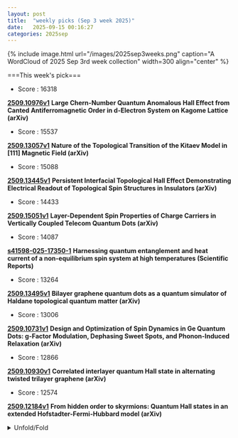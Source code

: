 ```yaml
---
layout: post
title:  "weekly picks (Sep 3 week 2025)"
date:   2025-09-15 00:16:27
categories: 2025sep
---
```


{% include image.html url="/images/2025sep3weeks.png" caption="A WordCloud of 2025 Sep 3rd week collection" width=300 align="center" %}




===This week's pick===


* Score : 16318


**[2509.10976v1](https://arxiv.org/abs/2509.10976)** **Large Chern-Number Quantum Anomalous Hall Effect from Canted Antiferromagnetic Order in d-Electron System on Kagome Lattice (arXiv)**


* Score : 15537

**[2509.13057v1](https://arxiv.org/abs/2509.13057)** **Nature of the Topological Transition of the Kitaev Model in [111] Magnetic Field (arXiv)**

* Score : 15088


**[2509.13445v1](https://arxiv.org/abs/2509.13445)** **Persistent Interfacial Topological Hall Effect Demonstrating Electrical Readout of Topological Spin Structures in Insulators (arXiv)**

* Score : 14433

**[2509.15051v1](https://arxiv.org/abs/2509.15051)** **Layer-Dependent Spin Properties of Charge Carriers in Vertically Coupled Telecom Quantum Dots (arXiv)**


* Score : 14087

**[s41598-025-17350-1](https://www.nature.com/articles/s41598-025-17350-1)** **Harnessing quantum entanglement and heat current of a non-equilibrium spin system at high temperatures (Scientific Reports)**

* Score : 13264

**[2509.13495v1](https://arxiv.org/abs/2509.13495)** **Bilayer graphene quantum dots as a quantum simulator of Haldane topological quantum matter (arXiv)**


* Score : 13006

**[2509.10731v1](https://arxiv.org/abs/2509.10731)** **Design and Optimization of Spin Dynamics in Ge Quantum Dots: g-Factor Modulation, Dephasing Sweet Spots, and Phonon-Induced Relaxation (arXiv)**


* Score : 12866

**[2509.10930v1](https://arxiv.org/abs/2509.10930)** **Correlated interlayer quantum Hall state in alternating twisted trilayer graphene (arXiv)**


* Score : 12574

**[2509.12184v1](https://arxiv.org/abs/2509.12184)** **From hidden order to skyrmions: Quantum Hall states in an extended Hofstadter-Fermi-Hubbard model (arXiv)**


<details id="myDetails">
  <summary> Unfold/Fold </summary>
  {% capture markdowncontent %}




---
09/20

1. **[s41467-025-64119-1](https://www.nature.com/articles/s41467-025-64119-1)** Author Correction: Chirality encoding in resonant metasurfaces governed by lattice symmetries (Nature Communications)


1. **[d41586-025-03002-x](https://www.nature.com/articles/d41586-025-03002-x)** Atomic ‘conveyor belt’ boosts power of quantum computer (Nature)


1. **[42rz-xhxz](http://link.aps.org/doi/10.1103/42rz-xhxz)** Genuine Quantum Effects in Dicke-Type Models at Large Atom Numbers (PRL)

1. **[d13p-mtbz](http://link.aps.org/doi/10.1103/d13p-mtbz)** Evidence for Multiband Gapless Superconductivity in the Topological Superconductor Candidate 4Hb−TaS2 (PRL)

1. **[4ww5-4yww](http://link.aps.org/doi/10.1103/4ww5-4yww)** Complexity of Gottesman-Kitaev-Preskill States (PRX)

1. **[98c3-d9j2](http://link.aps.org/doi/10.1103/98c3-d9j2)** From the grain to galactic scale; Milky Way neutral hydrogen and terrestrial zircon oxygen support coupling of astrophysical and geological processes over deep-time (PRR)

1. **[3y65-f5w6](http://link.aps.org/doi/10.1103/3y65-f5w6)** Lie-algebraic classical simulations for quantum computing (PRR)



1. **[2509.12802](https://arxiv.org/abs/2509.12802)** Quintuplet condensation in the skyrmionic insulator Cu2OSeO3 at ultrahigh magnetic fields (arXiv)



---
09/19


1. **[s41567-025-03024-2](https://www.nature.com/articles/s41567-025-03024-2)** Topological superconductivity finds its missing piece (Nature Physics)

1. **[s41567-025-03000-w](https://www.nature.com/articles/s41567-025-03000-w)** Odd-parity quasiparticle interference in the superconductive surface state of UTe<sub>2</sub> (Nature Physics)

1. **[s41567-025-03027-z](https://www.nature.com/articles/s41567-025-03027-z)** Acoustic phonon phase gates with number-resolving phonon detection (Nature Physics)





1. **[mwvt-wlkj](http://link.aps.org/doi/10.1103/mwvt-wlkj)** Quantum Theory of the Josephson Junction between Finite Islands (PRL)

1. **[gvm2-b46t](http://link.aps.org/doi/10.1103/gvm2-b46t)** Structural Dynamics and Strong Correlations in Dynamical Quantum Optical Lattices (PRL)

1. **[nh49-52y2](http://link.aps.org/doi/10.1103/nh49-52y2)** Thresholds for Postselected Quantum Error Correction from Statistical Mechanics (PRL)

1. **[cvl9-97qg](http://link.aps.org/doi/10.1103/cvl9-97qg)** Designing a Nearly Optimal Quantum Algorithm for Linear Differential Equations via Lindbladians (PRL)

1. **[4hhn-c6mp](http://link.aps.org/doi/10.1103/4hhn-c6mp)** Modular-Invariant Random Matrix Theory and AdS3 Wormholes (PRL)

1. **[tck2-78dx](http://link.aps.org/doi/10.1103/tck2-78dx)** Negative and Positive Anisotropic Thermal Expansion in 2D Fullerene Networks (PRL)

1. **[kcls-cn82](http://link.aps.org/doi/10.1103/kcls-cn82)** Emerging (2+1)D Electrodynamics and Topological Instanton in Pseudo-Hermitian Two-Level Systems (PRL)

1. **[vxgf-59xt](http://link.aps.org/doi/10.1103/vxgf-59xt)** Hopf Bifurcation of Nonlinear Non-Hermitian Skin Effect (PRL)

1. **[yzrk-h3rz](http://link.aps.org/doi/10.1103/yzrk-h3rz)** Nonvolatile Electric Control of Antiferromagnetic States on Nanosecond Timescales (PRL)

1. **[qxfc-khzf](http://link.aps.org/doi/10.1103/qxfc-khzf)** Direct Evidence of Interfacial Coherent Electron-Phonon Coupling in Single-Unit-Cell FeSe Film on Nb-Doped SrTiO3 (PRL)

1. **[q2dk-wf7t](http://link.aps.org/doi/10.1103/q2dk-wf7t)** Topological Rigidity in Twisted, Elastic Ribbons (PRL)

1. **[5pgp-1wj6](http://link.aps.org/doi/10.1103/5pgp-1wj6)** Strings, Branes and Twistons: Topological Analysis of Phase Defects in Excitable Media Such as the Heart (PRL)

1. **[4kxb-h6p4](http://link.aps.org/doi/10.1103/4kxb-h6p4)** Three-Dimensional Chiral Active Ornstein-Uhlenbeck Model for Helical Motion of Microorganisms (PRL)

1. **[ympr-9m73](http://link.aps.org/doi/10.1103/ympr-9m73)** Nonperturbative feats in the physics of correlated antiferromagnets (PRR)

1. **[8pnf-fmqt](http://link.aps.org/doi/10.1103/8pnf-fmqt)** Chiral electron momentum distribution upon strong-field ionization of atoms (PRRL)





1. **[2509.14248v1](https://arxiv.org/abs/2509.14248)** Mixed Quantum-Classical Approaches to Spin Current and Polarization Dynamics in Chiral Molecular Junctions (arXiv)

1. **[2509.14315v1](https://arxiv.org/abs/2509.14315)** Theory of Sondheimer magneto-oscillations beyond semiclassical limit (arXiv)

1. **[2509.14459v1](https://arxiv.org/abs/2509.14459)** Density Dependence of the Phases of the nu = 1 Integer Quantum Hall Plateau in Low Disorder Electron Gases (arXiv)

1. **[2509.14512v1](https://arxiv.org/abs/2509.14512)** Laughlin charge pumping from interplay of chiral Dirac and chiral Majorana modes (arXiv)

1. **[2509.14590v1](https://arxiv.org/abs/2509.14590)** Violation of Spin Paramagnetic limit in Bi/Ni Bilayer (arXiv)

1. **[2509.14605v1](https://arxiv.org/abs/2509.14605)** Emergent momentum-space topological pseudospin defects in non-Hermitian systems (arXiv)

1. **[2509.14679v1](https://arxiv.org/abs/2509.14679)** Three-Dimensional Domain-Wall Membranes (arXiv)

1. **[2509.14716v1](https://arxiv.org/abs/2509.14716)** Detection of ferroic octupole ordering in d-wave altermagnetic rutile-type compounds (arXiv)

1. **[2509.14813v1](https://arxiv.org/abs/2509.14813)** Spin-photon coupling using circular double quantum dots (arXiv)



1. **[2509.15067v1](https://arxiv.org/abs/2509.15067)** Accurate measurement of energy relaxation via flux-flow instability (arXiv)

1. **[2509.15078v1](https://arxiv.org/abs/2509.15078)** Superconductivity in W3Re2C with chiral structure (arXiv)

1. **[2509.15092v1](https://arxiv.org/abs/2509.15092)** Sub-tesla on-chip nanomagnetic metamaterial platform for angle-resolved photoemission spectroscopy (arXiv)

1. **[2509.15102v1](https://arxiv.org/abs/2509.15102)** Zero Indirect Band Gap in Non-Hermitian Systems (arXiv)

1. **[2509.15118v1](https://arxiv.org/abs/2509.15118)** Bichromatic Moire Superlattices for Tunable Quadrupolar Trions and Correlated States (arXiv)

1. **[2509.15135v1](https://arxiv.org/abs/2509.15135)** Accelerated Discovery of Topological Conductors for Nanoscale Interconnects (arXiv)

1. **[2509.15215v1](https://arxiv.org/abs/2509.15215)** Competing and Intertwined Orders in Boson-Doped Mott Antiferromagnets (arXiv)

1. **[2509.14320v1](https://arxiv.org/abs/2509.14320)** Probing the meV QCD Axion with the SQWARE Quantum Semiconductor Haloscope (arXiv)

1. **[2509.14445v1](https://arxiv.org/abs/2509.14445)** Coherent Control of Quantum-Dot Spins with Cyclic Optical Transitions (arXiv)

1. **[2509.14506v1](https://arxiv.org/abs/2509.14506)** Strong coupling of a microwave photon to an electron on helium (arXiv)

1. **[2509.14656v1](https://arxiv.org/abs/2509.14656)** The superconducting grid-states qubit (arXiv)

1. **[2509.14683v1](https://arxiv.org/abs/2509.14683)** Intrinsic characteristic radius drives phonon anomalies in Janus transition metal dichalcogenide nanotubes (arXiv)

1. **[2509.14696v1](https://arxiv.org/abs/2509.14696)** Multiple many-body localization transitions in a driven non-Hermitian quasiperiodic chain (arXiv)

1. **[2509.14702v1](https://arxiv.org/abs/2509.14702)** Computational uncertainties in lattice thermal conductivity prediction of crystalline solids (arXiv)

1. **[2509.14929v1](https://arxiv.org/abs/2509.14929)** Investigating the Ferroelectric Potential Landscape of 3R-MoS_2 through Optical Measurements (arXiv)

1. **[2509.15043v1](https://arxiv.org/abs/2509.15043)** Magnetic-Field and Temperature Limits of a Kinetic-Inductance Traveling-Wave Parametric Amplifier (arXiv)






---
09/18


1. **[rs-6916414](https://www.researchsquare.com/article/rs-6916414/v1)** Footprint of time-reversal symmetry breaking in CsV3Sb5 marked in photoemission intensity (researchsquare)

1. **[8l9k-12k2](http://link.aps.org/doi/10.1103/8l9k-12k2)** Cavity-Enhanced Spin-Wave Solid-State Quantum Memory (PRL)

1. **[rq78-1qbh](http://link.aps.org/doi/10.1103/rq78-1qbh)** Quantum Stochastic Communication via High-Dimensional Entanglement (PRL)

1. **[dqyf-kl8x](http://link.aps.org/doi/10.1103/dqyf-kl8x)** Efficiently Measuring d-Wave Pairing and Beyond in Quantum Gas Microscopes (PRL)

1. **[p95w-9wjc](http://link.aps.org/doi/10.1103/p95w-9wjc)** Internal Stresses as Origin of the Anomalous Low-Temperature Specific Heat in Glasses (PRL)

1. **[tp8x-dscx](http://link.aps.org/doi/10.1103/tp8x-dscx)** Phase Transitions and Remnants of Fractionalization at Finite Temperature in the Triangular Lattice Quantum Loop Model (PRL)

1. **[vpl7-n6bp](http://link.aps.org/doi/10.1103/vpl7-n6bp)** Coexistence of Topological Surface States and Superconductivity in Dirac Semimetal NiTe2 (PRL)

1. **[bfll-sdrb](http://link.aps.org/doi/10.1103/bfll-sdrb)** Emergence of Chiral Phonons in Two-Dimensional Kagome Lattices Harboring Electronic Chirality (PRL)

1. **[lq1y-q74h](http://link.aps.org/doi/10.1103/lq1y-q74h)** Light-Matter Correlation Energy Functional of the Cavity-Coupled Two-Dimensional Electron Gas via Quantum Monte Carlo Simulations (PRL)

1. **[m4rr-td7r](http://link.aps.org/doi/10.1103/m4rr-td7r)** Generalized synchronization in strong-mismatched, bidirectional-coupled systems: Empirical detection and experimental analysis (PRR)

1. **[4xmq-pfyv](http://link.aps.org/doi/10.1103/4xmq-pfyv)** International System of Units-traceable temperature calibration based on optical lattice clocks (PRR)

1. **[ww7d-qsg9](http://link.aps.org/doi/10.1103/ww7d-qsg9)** Doping topological Dirac semimetal with magnetic impurities: Electronic structure of Mn-doped Cd3As2 (PRR)

1. **[16gx-m7kg](http://link.aps.org/doi/10.1103/16gx-m7kg)** Reshaping quantum device noise via repetition code circuits (PRR)

1. **[6p8x-snzm](http://link.aps.org/doi/10.1103/6p8x-snzm)** Detector of microwave photon pairs based on a Josephson photomultiplier (PRR)

1. **[8drx-qktw](http://link.aps.org/doi/10.1103/8drx-qktw)** Laughlin charge pumping from interplay of chiral Dirac and chiral Majorana modes (PRRL)



1. **[2509.13362v1](https://arxiv.org/abs/2509.13362)** From Quantum Tsallis Entropy to Strange Metals (arXiv)

1. **[2509.13407v1](https://arxiv.org/abs/2509.13407)** Nematic Enhancement of Superconductivity in Multilayer Graphene via Quantum Geometry (arXiv)

1. **[2509.13420v1](https://arxiv.org/abs/2509.13420)** Thermal states emerging from low-entanglement background in disordered spin models (arXiv)

1. **[2509.13458v1](https://arxiv.org/abs/2509.13458)** Tunable Random Telegraph Noise in Stable Perpendicular Magnetic Tunnel Junctions for Unconventional Computing (arXiv)

1. **[2509.13469v1](https://arxiv.org/abs/2509.13469)** Superparamagnetic and Stochastic-Write Magnetic Tunnel Junctions for High-Speed True Random Number Generation in Advanced Computing (arXiv)



1. **[2509.13543v1](https://arxiv.org/abs/2509.13543)** A model for intertwined orders in cuprates (arXiv)

1. **[2509.13554v1](https://arxiv.org/abs/2509.13554)** Axial Hall Effect in Altermagnetic Lieb Lattices (arXiv)

1. **[2509.13618v1](https://arxiv.org/abs/2509.13618)** Magnetic phase transitions driven by quantum geometry (arXiv)

1. **[2509.13746v1](https://arxiv.org/abs/2509.13746)** Hierarchical structures in the ground state of the spin-1/2 antiferromagnetic Heisenberg model on the pyrochlore lattice: a large scale unrestricted variational study (arXiv)

1. **[2509.13820v1](https://arxiv.org/abs/2509.13820)** Optimally Tensile Strained La3Ni2O7 Films as Candidate High-Temperature Superconductors on Designer Ba1-xSrxO (001) and SrO-SrTiO3 Substrates (arXiv)

1. **[2509.13837v1](https://arxiv.org/abs/2509.13837)** Crystal Orientation Dependence of Extreme Near-Field Heat Transfer between Polar Materials Governed by Surface Phonon Modes (arXiv)

1. **[2509.13838v1](https://arxiv.org/abs/2509.13838)** Spin-Polarized Josephson Supercurrent in Nodeless Altermagnets (arXiv)

1. **[2509.13900v1](https://arxiv.org/abs/2509.13900)** Fate of Topological Dirac Magnons in van der Waals Ferromagnets at Finite Temperature (arXiv)

1. **[2509.13902v1](https://arxiv.org/abs/2509.13902)** Three-dimensional magnetization textures as quaternionic functions (arXiv)

1. **[2509.13953v1](https://arxiv.org/abs/2509.13953)** Antiferromagnetic resonance and two-magnon absorption in an XXZ-chain antiferromagnet Cs2CoCl4 (arXiv)

1. **[2509.13969v1](https://arxiv.org/abs/2509.13969)** Persistent Fluctuating Superconductivity and Planckian Dissipation in Fe(Te,Se) (arXiv)

1. **[2509.13977v1](https://arxiv.org/abs/2509.13977)** Low-dimensional Heisenberg magnets: Riemann zeta function regularization (arXiv)

1. **[2509.14058v1](https://arxiv.org/abs/2509.14058)** Non-universal Thermal Hall Responses in Fractional Quantum Hall Droplets (arXiv)

1. **[2509.14108v1](https://arxiv.org/abs/2509.14108)** Spin-dependent signatures of Majorana modes in thermoelectric transport through double quantum dots (arXiv)

1. **[2509.14109v1](https://arxiv.org/abs/2509.14109)** Field-free transverse Josephson diode effect in altermagnets (arXiv)

1. **[2509.14122v1](https://arxiv.org/abs/2509.14122)** Twist-modulated magnetic interactions in bilayer van der Waals materials (arXiv)

1. **[2509.14133v1](https://arxiv.org/abs/2509.14133)** Room temperature reactive sputtering deposition of titanium nitride with high sheet kinetic inductance (arXiv)

1. **[2509.14173v1](https://arxiv.org/abs/2509.14173)** Characterization of superconducting germanide and germanosilicide films of Pd, Pt, Rh and Ir formed by solid-phase epitaxy (arXiv)

1. **[2509.13404v1](https://arxiv.org/abs/2509.13404)** Decoding the string in terms of holographic quantum maps (arXiv)

1. **[2509.13410v1](https://arxiv.org/abs/2509.13410)** Symmetry Resolved Multipartite Entanglement Entropy (arXiv)

1. **[2509.13423v1](https://arxiv.org/abs/2509.13423)** Computational complexity of Berry phase estimation in topological phases of matter (arXiv)

1. **[2509.13440v1](https://arxiv.org/abs/2509.13440)** Simulation of bilayer Hamiltonians based on monitored quantum trajectories (arXiv)


1. **[2509.13456v1](https://arxiv.org/abs/2509.13456)** Field-Angle Dependence of Phonon Thermal Hall Effect in Na2X2TeO6 (X = Co, Zn) (arXiv)

1. **[2509.13551v1](https://arxiv.org/abs/2509.13551)** Valley-Selective Linear Dichroism and Excitonic Effects in Lieb-Lattice Altermagnets (arXiv)

1. **[2509.13553v1](https://arxiv.org/abs/2509.13553)** Quantized topological transport mediated by the long-range couplings (arXiv)

1. **[2509.13668v1](https://arxiv.org/abs/2509.13668)** Phase Transition Dynamics Induced by Strong Radio-Frequency Fields in ReBCO High Temperature Superconductors (arXiv)

1. **[2509.13798v1](https://arxiv.org/abs/2509.13798)** Thermal Conductivity Limits of MoS2 and MoSe2: Revisiting High-Order Anharmonic Lattice Dynamics with Machine Learning Potentials (arXiv)

1. **[2509.13946v1](https://arxiv.org/abs/2509.13946)** Design and Dynamics of High-Fidelity Two-Qubit Gates with Electrons on Helium (arXiv)

1. **[2509.14105v1](https://arxiv.org/abs/2509.14105)** Comment on `High-resolution Measurements of Thermal Conductivity Matrix and Search for Thermal Hall Effect in La2CuO4' (arXiv)

1. **[2509.14196v1](https://arxiv.org/abs/2509.14196)** Quantum Utility in Simulating the Real-time Dynamics of the Fermi-Hubbard Model using Superconducting Quantum Computers (arXiv)





---
09/17

1. **[s41567-025-03032-2](https://www.nature.com/articles/s41567-025-03032-2)** Observation of the Yamaji effect in a cuprate superconductor (Nature Physics)

1. **[s41598-025-18632-4](https://www.nature.com/articles/s41598-025-18632-4)** Organic photovoltaic prediction model based on Bayesian optimization and explainable AI (Scientific Reports)


1. **[lxkx-ypbg](https://journals.aps.org/prl/abstract/10.1103/lxkx-ypbg)** Harnessing Magnetic Octupole Hall Effect to Induce Torque in Altermagnets (PRL)

1. **[JPSJ.94.092001](https://journals.jps.jp/doi/pdf/10.7566/JPSJ.94.092001)** Orbitronics: Harnessing Orbital Currents in Solid-State Devices (JPSJ)


1. **[1fzm-pb1d](http://link.aps.org/doi/10.1103/1fzm-pb1d)** Probing Vortex Dynamics in 2D Superconductors with Scanning Quantum Microscope (PRL)

1. **[nmgj-yq1g](http://link.aps.org/doi/10.1103/nmgj-yq1g)** Tensor Learning and Compression of N-Phonon Interactions (PRL)

1. **[9xqw-57cp](http://link.aps.org/doi/10.1103/9xqw-57cp)** Quantum Monte Carlo Pair Orbital Wave Functions for Periodic Systems (PRL)

1. **[g4sp-t82d](http://link.aps.org/doi/10.1103/g4sp-t82d)** Spectral Properties of Fractionalized Shiba States (PRL)

1. **[26q7-dsm1](http://link.aps.org/doi/10.1103/26q7-dsm1)** Topological Valley Transport in Bilayer Graphene Induced by Interlayer Sliding (PRL)

1. **[7p8y-2mp6](http://link.aps.org/doi/10.1103/7p8y-2mp6)** Genuine Topological Anderson Insulator from Impurity Induced Chirality Reversal (PRL)

1. **[z7lp-pqp6](http://link.aps.org/doi/10.1103/z7lp-pqp6)** Enhancing the Hyperpolarizability of Crystals with Quantum Geometry (PRL)

1. **[np7q-hxld](http://link.aps.org/doi/10.1103/np7q-hxld)** Manipulating Phases in Many-Body Interacting Systems with Subsystem Resetting (PRL)

1. **[6gm5-cnv1](http://link.aps.org/doi/10.1103/6gm5-cnv1)** Motility Modulates the Partitioning of Bacteria in Aqueous Two-Phase Systems (PRL)

1. **[Physics.18.s116](http://link.aps.org/doi/10.1103/Physics.18.s116)** Bilayer Graphene Slides into Action (Physics)

1. **[bzfp-wxbt](http://link.aps.org/doi/10.1103/bzfp-wxbt)** Decidabilities of local unitary equivalence for entanglement witnesses and states (PRR)


1. **[2509.12215v1](https://arxiv.org/abs/2509.12215)** Quantum Mechanics of an Abrikosov Vortex in Nanofabricated Pinning Potential (arXiv)

1. **[2509.12311v1](https://arxiv.org/abs/2509.12311)** Antiferromagnetism and Stripe Channel Order in the SU(N)-Symmetric Two-Channel Kondo Lattice Model (arXiv)

1. **[2509.12320v1](https://arxiv.org/abs/2509.12320)** Putting a new spin on the incommensurate Kekule spiral: from spin-valley locking and collective modes to fermiology and implications for superconductivity (arXiv)

1. **[2509.12321v1](https://arxiv.org/abs/2509.12321)** Driven-Dissipative Landau Polaritons: Two Highly Nonlinearly-Coupled Quantum Harmonic Oscillators (arXiv)

1. **[2509.12355v1](https://arxiv.org/abs/2509.12355)** A graphical diagnostic of topological order using ZX calculus (arXiv)

1. **[2509.12373v1](https://arxiv.org/abs/2509.12373)** Topological Phase Diagram of Generalized SSH Models with Interactions (arXiv)

1. **[2509.12431v1](https://arxiv.org/abs/2509.12431)** Neural-Quantum-States Impurity Solver for Quantum Embedding Problems (arXiv)

1. **[2509.12433v1](https://arxiv.org/abs/2509.12433)** Skeletal editing by tip-induced chemistry (arXiv)

1. **[2509.12528v1](https://arxiv.org/abs/2509.12528)** Topological Phononic Crystal on the Scale of Quasi-Ballistic Phonon Transport (arXiv)

1. **[2509.12532v1](https://arxiv.org/abs/2509.12532)** Reentrant localization in fractionally charged electron wave packets (arXiv)

1. **[2509.12568v1](https://arxiv.org/abs/2509.12568)** Particle-hole symmetry in the pseudogap phase of moderately underdoped cuprate high temperature superconductors evidenced from joint density of states analysis (arXiv)

1. **[2509.12601v1](https://arxiv.org/abs/2509.12601)** Revealing superconducting gap in La3Ni2O7-delta by Andreev reflection spectroscopy under high pressure (arXiv)

1. **[2509.12606v1](https://arxiv.org/abs/2509.12606)** Direct Observation of d-Wave Superconducting Gap Symmetry in Pressurized La3Ni2O7-delta Single Crystals (arXiv)

1. **[2509.12637v1](https://arxiv.org/abs/2509.12637)** Symmetry and Topology of Successive Quantum Feedback Control (arXiv)

1. **[2509.12654v1](https://arxiv.org/abs/2509.12654)** Anomalous inverse Faraday effect for graphene quantum dots in optical vortices (arXiv)

1. **[2509.12706v1](https://arxiv.org/abs/2509.12706)** Systematic Schrieffer-Wolff-transformation approach to Josephson junctions: quasiparticle effects and Josephson harmonics (arXiv)

1. **[2509.12793v1](https://arxiv.org/abs/2509.12793)** Algebraic solution and thermodynamic properties of graphene in the presence of minimal length (arXiv)

1. **[2509.12802v1](https://arxiv.org/abs/2509.12802)** Quintuplet condensation in the skyrmionic insulator Cu2OSeO3 at ultrahigh magnetic fields (arXiv)

1. **[2509.12830v1](https://arxiv.org/abs/2509.12830)** Sources of nonlinearity in the response of a driven nano-electromechanical resonator (arXiv)

1. **[2509.12988v1](https://arxiv.org/abs/2509.12988)** Non-Abelian Gauge Theory of Spin Triplet Superconductivity and Spin Triplet Magnon Spintronics (arXiv)



1. **[2509.13100v1](https://arxiv.org/abs/2509.13100)** Dispersion of collective modes in spinful fractional quantum Hall states on the sphere (arXiv)

1. **[2509.13159v1](https://arxiv.org/abs/2509.13159)** Engineering strong correlations in a perfectly aligned dual moire system (arXiv)

1. **[2509.13180v1](https://arxiv.org/abs/2509.13180)** Low-energy spin waves as potential driving force for superconductivity in electron-doped cuprates (arXiv)

1. **[2509.13194v1](https://arxiv.org/abs/2509.13194)** Distinguishing Majorana bound states from accidental zero-energy modes with a microwave cavity (arXiv)

1. **[2509.13242v1](https://arxiv.org/abs/2509.13242)** Band geometric transverse current driven by inhomogeneous AC electric field (arXiv)

1. **[2509.13277v1](https://arxiv.org/abs/2509.13277)** Odd-parity longitudinal magnetoconductivity in time-reversal symmetry broken materials (arXiv)

1. **[2509.13298v1](https://arxiv.org/abs/2509.13298)** QDFlow: A Python package for physics simulations of quantum dot devices (arXiv)

1. **[2509.13303v1](https://arxiv.org/abs/2509.13303)** Mixed Triplet-Singlet Order Parameter in Decoupled Superconducting 1H Monolayers of Transition-Metal Dichalcogenides (arXiv)

1. **[2509.12305v1](https://arxiv.org/abs/2509.12305)** Phases of 2d Gauge Theories and Symmetric Mass Generation (arXiv)

1. **[2509.12509v1](https://arxiv.org/abs/2509.12509)** Leveraging Machine Learning Force Fields (MLFFs) to Simulate Large Atomistic Systems for Fidelity Improvement of Superconducting Qubits and Sensors (arXiv)

1. **[2509.12529v1](https://arxiv.org/abs/2509.12529)** Pulsed Generation of Continuous-Variable Cluster States in a Phononic Quantum Network (arXiv)

1. **[2509.12651v1](https://arxiv.org/abs/2509.12651)** Dynamically reconfigurable topological routing in nonlinear photonic systems (arXiv)

1. **[2509.12670v1](https://arxiv.org/abs/2509.12670)** Non-Markovian amplitude damping in a central spin model with random couplings (arXiv)

1. **[2509.13096v1](https://arxiv.org/abs/2509.13096)** Cyclic Variational Quantum Eigensolver: Escaping Barren Plateaus through Staircase Descent (arXiv)

1. **[2509.13140v1](https://arxiv.org/abs/2509.13140)** From higher-order moments to time correlation functions in strongly correlated systems: A DMRG-based memory kernel coupling theory (arXiv)

1. **[2509.13182v1](https://arxiv.org/abs/2509.13182)** Strain-tuned magnetoelectric properties of monolayer NiX2 (X = I, Br): a first-principles analysis (arXiv)

1. **[2509.13221v1](https://arxiv.org/abs/2509.13221)** The Key Physics of Ice Premelting (arXiv)

1. **[2509.13246v1](https://arxiv.org/abs/2509.13246)** Effective conduction-band model for zincblende III-V semiconductors in the presence of strain: tuning the properties of bulk crystals and nanostructures (arXiv)





---
09/16

1. **[s41563-025-02351-2](https://www.nature.com/articles/s41563-025-02351-2)** Interstitial oxygen order and its competition with superconductivity in La<sub>2</sub>PrNi<sub>2</sub>O<sub>7+<i>δ</i></sub> (Nature Materials)



1. **[hnhp-jhr2](http://link.aps.org/doi/10.1103/hnhp-jhr2)** Limitations of Gaussian Measurements in Quantum Imaging (PRL)

1. **[33q3-g68k](http://link.aps.org/doi/10.1103/33q3-g68k)** Geometric Phase Transition of the Three-Dimensional Z2 Lattice Gauge Model (PRL)

1. **[5tn7-knd7](http://link.aps.org/doi/10.1103/5tn7-knd7)** Universality Class of the First Levels in Low-Dimensional Gravity (PRL)



1. **[gphr-d1bc](http://link.aps.org/doi/10.1103/gphr-d1bc)** Phase Transitions in Nonreciprocal Driven-Dissipative Condensates (PRL)

1. **[h65v-ttbw](http://link.aps.org/doi/10.1103/h65v-ttbw)** Correlated Quasiparticle Poisoning from Phonon-Only Events in Superconducting Qubits (PRL)

1. **[yycm-f8l7](http://link.aps.org/doi/10.1103/yycm-f8l7)** Influence of Collisional Effects on Ion-Acoustic Wave Properties in Non-Maxwellian Laser-Driven Plasmas (PRL)

1. **[lswx-rxss](http://link.aps.org/doi/10.1103/lswx-rxss)** Eliminating Defect States in Monolayer Tungsten Diselenide by Coupling with a c-Plane Sapphire Surface (PRL)

1. **[vbbj-138r](http://link.aps.org/doi/10.1103/vbbj-138r)** Entropy Spectroscopy of a Bilayer Graphene Quantum Dot (PRL)

1. **[7lqb-pjkm](http://link.aps.org/doi/10.1103/7lqb-pjkm)** Disorder-Induced Suppression of Superconductivity in Infinite-Layer Nickelates (PRL)

1. **[kmsq-llfk](http://link.aps.org/doi/10.1103/kmsq-llfk)** Three-Dimensional Topological Valley Photonics (PRL)

1. **[lq9m-nngh](http://link.aps.org/doi/10.1103/lq9m-nngh)** Dimensional Hierarchy of Topological Bound States in the Continuum (PRL)

1. **[99zp-s88m](http://link.aps.org/doi/10.1103/99zp-s88m)** Spin Demons in d-Wave Altermagnets (PRL)

1. **[gn6c-1q19](http://link.aps.org/doi/10.1103/gn6c-1q19)** Strong Coupling of Chiral Magnons in Altermagnets (PRL)

1. **[55qy-sflc](http://link.aps.org/doi/10.1103/55qy-sflc)** Universal Scale-Free Decay of Tracer-Bath Correlations in d-Dimensional Interacting Particle Systems (PRL)

1. **[8vpj-bj7d](http://link.aps.org/doi/10.1103/8vpj-bj7d)** Learning Geometric Models for Developmental Dynamics (PRX)

1. **[p8dn-glcw](http://link.aps.org/doi/10.1103/p8dn-glcw)** Anticoncentration in Clifford Circuits and Beyond: From Random Tensor Networks to Pseudomagic States (PRX)

1. **[gtf6-zb57](http://link.aps.org/doi/10.1103/gtf6-zb57)** Non-Markovian dynamics of generation of bound states in the continuum via single-photon scattering (PRR)

1. **[1zq8-pqh8](http://link.aps.org/doi/10.1103/1zq8-pqh8)** Predominant electronic order parameter for structural chirality: Role of spinless electronic toroidal multipoles in Te and Se (PRR)

1. **[81tx-2mc6](http://link.aps.org/doi/10.1103/81tx-2mc6)** Role of atomic site for the phase transition in kagome lattice compounds: A case study of ScV6Sn6 by NMR hyperfine interactions (PRR)

1. **[rzgm-cywf](http://link.aps.org/doi/10.1103/rzgm-cywf)** Scalable projected entangled-pair state representation of random quantum circuit states (PRR)

1. **[bvhd-zj7j](http://link.aps.org/doi/10.1103/bvhd-zj7j)** Chiral domain and macroscopic orbital supercurrent along chiral domain wall in chiral superfluid ^3He (PRR)

1. **[6tny-vt8q](http://link.aps.org/doi/10.1103/6tny-vt8q)** Tuning magnetism in graphene nanoribbons via strain and adatoms (PRR)

1. **[618n-fp8w](http://link.aps.org/doi/10.1103/618n-fp8w)** Entropic witness for quantum memory in open system dynamics (PRR)

1. **[d9wj-v62g](http://link.aps.org/doi/10.1103/d9wj-v62g)** Characteristic determinant approach to the spectrum of one-dimensional PT-symmetric systems (PRR)


1. **[2509.10606v1](https://arxiv.org/abs/2509.10606)** Nanosculpting lateral weak link junctions in superconducting Fe(Te,Se)/Bi2Te3 with focused Si++ ions and implications on vortex pinning (arXiv)

1. **[2509.10610v1](https://arxiv.org/abs/2509.10610)** Finite-Size Spectral Signatures of Order by Quantum Disorder: A Perspective from Anderson's Tower of States (arXiv)

1. **[2509.10624v1](https://arxiv.org/abs/2509.10624)** Terahertz electrodynamics in a zero-field Wigner crystal (arXiv)

1. **[2509.10630v1](https://arxiv.org/abs/2509.10630)** Observation of Anomalous Thermal Hall Effect in a Kagome Superconductor (arXiv)

1. **[2509.10661v1](https://arxiv.org/abs/2509.10661)** A new skyrmion topological transition driven by higher-order exchange interactions in Janus MnSeTe (arXiv)


1. **[2509.10741v1](https://arxiv.org/abs/2509.10741)** Direct Observation of the Lindhard Continuum using Resonant Inelastic X-ray Scattering (arXiv)

1. **[2509.10778v1](https://arxiv.org/abs/2509.10778)** RKKY interaction mediated by a spin-polarized 2D electron gas with Rashba and altermagnetic coupling (arXiv)

1. **[2509.10816v1](https://arxiv.org/abs/2509.10816)** Measuring pulse heating in Si quantum dots with individual two-level fluctuators (arXiv)

1. **[2509.10876v1](https://arxiv.org/abs/2509.10876)** Partition function of the Kitaev quantum double model (arXiv)

1. **[2509.10881v1](https://arxiv.org/abs/2509.10881)** Carrier Density Dependence of Superconducting Transition Temperature in Electron-doped SrTiO3 Based on the First-principles Calculations (arXiv)



1. **[2509.10958v1](https://arxiv.org/abs/2509.10958)** Interaction-Driven Asymmetry in the Breakdown of the nu = 1 Quantum Hall State (arXiv)


1. **[2509.10985v1](https://arxiv.org/abs/2509.10985)** Bridging Structure and Activity in Nanocatalysts via Machine Learning and Global Structure Representations (arXiv)

1. **[2509.11005v1](https://arxiv.org/abs/2509.11005)** Absence of detectable spin and orbital pumping from Ni to Nb by out-of-plane ferromagnetic resonance (arXiv)

1. **[2509.11028v1](https://arxiv.org/abs/2509.11028)** Interplay between Hubbard interaction and charge transfer energy in three-orbital Emery model (arXiv)

1. **[2509.11037v1](https://arxiv.org/abs/2509.11037)** Planar Ballistic Electron Emission Spectroscopy for Single-Shot Probing of Energy Barrier Inhomogeneity at Junction Interface (arXiv)

1. **[2509.11041v1](https://arxiv.org/abs/2509.11041)** Topological excitonic insulators in electron bilayers modulated by twisted hBN (arXiv)

1. **[2509.11091v1](https://arxiv.org/abs/2509.11091)** Antiferromagnetic ordering and critical behavior induced giant magnetocaloric effect in distorted kagome lattice Gd3BWO9 (arXiv)

1. **[2509.11223v1](https://arxiv.org/abs/2509.11223)** Glimpsing at Electron's Form Factor through Quasiparticle Interference in Twisted Bilayer Graphene (arXiv)

1. **[2509.11300v1](https://arxiv.org/abs/2509.11300)** Realization of large magnetocaloric effect in the Kagome antiferromagnet Gd3BWO9 for Sub-Kelvin cryogenic refrigeration (arXiv)

1. **[2509.11304v1](https://arxiv.org/abs/2509.11304)** Weak-coupling theory for partial condensation of mobile excitons (arXiv)

1. **[2509.11315v1](https://arxiv.org/abs/2509.11315)** Electron Hydrodynamics in Graphene : Experimental and Theoretical Status (arXiv)

1. **[2509.11352v1](https://arxiv.org/abs/2509.11352)** Localizing Individual Exciton on a Quantum Hall Antidot (arXiv)

1. **[2509.11392v1](https://arxiv.org/abs/2509.11392)** Phases and phase transitions of an S=3/2 chain on metallic and semi-metallic surfaces (arXiv)

1. **[2509.11489v1](https://arxiv.org/abs/2509.11489)** Electro-nuclear quantum phase transition in TmVO4 (arXiv)

1. **[2509.11537v1](https://arxiv.org/abs/2509.11537)** Generalization of the Affleck-Kennedy-Lieb-Tasaki Model for Quantum Ferromagnetism (arXiv)

1. **[2509.11557v1](https://arxiv.org/abs/2509.11557)** Evidence for the Meissner effect in the nickelate superconductor La3Ni2O7-delta single crystal using diamond quantum sensors (arXiv)

1. **[2509.11670v1](https://arxiv.org/abs/2509.11670)** Exchange and spin-orbit proximity driven topological and transport phenomena in twisted graphene/CrI3 heterostructures (arXiv)

1. **[2509.11671v1](https://arxiv.org/abs/2509.11671)** Dual-mode operation of ring-shaped spin Hall magnetoresistance sensor with biaxial sensing capability (arXiv)

1. **[2509.11722v1](https://arxiv.org/abs/2509.11722)** Ultrafast cooperative electronic, structural, and magnetic switching in an altermagnet (arXiv)

1. **[2509.11747v1](https://arxiv.org/abs/2509.11747)** Generic continuum model formalism for moire superlattice systems (arXiv)

1. **[2509.11765v1](https://arxiv.org/abs/2509.11765)** Non-Hermitian quantum geometric tensor and nonlinear electrical response (arXiv)

1. **[2509.11795v1](https://arxiv.org/abs/2509.11795)** On the magnetic contribution of itinerant electrons to neutron diffraction in the topological antiferromagnet CeAlGe (arXiv)

1. **[2509.12061v1](https://arxiv.org/abs/2509.12061)** Radio-frequency charge detection on graphene electron-hole double quantum dots (arXiv)

1. **[2509.12113v1](https://arxiv.org/abs/2509.12113)** Mutual synchronization of two asymmetric-nano-constriction-based spin-Hall nano-oscillators (arXiv)

1. **[2509.12172v1](https://arxiv.org/abs/2509.12172)** Many-body skyrmion interactions in helimagnets (arXiv)

1. **[2509.12198v1](https://arxiv.org/abs/2509.12198)** Spin-polarization and diode effect in thermoelectric current through altermagnet-based superconductor heterostructures (arXiv)

1. **[2509.10602v1](https://arxiv.org/abs/2509.10602)** A complex scalar field theory for charged fluids, superfluids, and fracton fluids (arXiv)

1. **[2509.10603v1](https://arxiv.org/abs/2509.10603)** The Classification of 3+1d Symmetry Enriched Topological Order (arXiv)

1. **[2509.10760v1](https://arxiv.org/abs/2509.10760)** Patterning programmable spin arrays on DNA origami for quantum technologies (arXiv)

1. **[2509.10927v1](https://arxiv.org/abs/2509.10927)** Erasing Classical Memory with Quantum Fluctuations: Shannon Information Entropy of Reverse Quantum Annealing (arXiv)

1. **[2509.11231v1](https://arxiv.org/abs/2509.11231)** Achieving DFT accuracy in short range ordering and stacking fault energy using moment tensor potential for CoCrFeNi and CoCrNi (arXiv)

1. **[2509.11462v1](https://arxiv.org/abs/2509.11462)** Quantum hierarchical Fokker-Planck equations with U(1) gauge fields: Application to the Aharonov-Bohm ring (arXiv)

1. **[2509.11704v1](https://arxiv.org/abs/2509.11704)** Heralded Emission Detection in Quantum Dot Solids under Twin-Photon Excitation (arXiv)

1. **[2509.11715v1](https://arxiv.org/abs/2509.11715)** On Magnetic and Crystal Structures of NiO and MnO (arXiv)

1. **[2509.11716v1](https://arxiv.org/abs/2509.11716)** Controlled growth of polar altermagnets via chemical vapor transport (arXiv)

1. **[2509.11854v1](https://arxiv.org/abs/2509.11854)** Readout of a solid state spin ensemble at the projection noise limit (arXiv)

1. **[2509.11856v1](https://arxiv.org/abs/2509.11856)** Multi-block exceptional points in open quantum systems (arXiv)

1. **[2509.11900v1](https://arxiv.org/abs/2509.11900)** -Continuum limit of bipartite lattices - The SSH model (arXiv)

1. **[2509.12020v1](https://arxiv.org/abs/2509.12020)** Tuning the Magnetic Anisotropy Energy of MoS2-supported Mn12 complexes by Electric Field: A First-Principles Study (arXiv)





---
09/15


1. **[2509.09766v1](https://arxiv.org/abs/2509.09766)** Nonequilibrium nonlinear response theory of amplitude-dependent dissipative conductivity in disordered superconductors (arXiv)

1. **[2509.09783v1](https://arxiv.org/abs/2509.09783)** Pseudogap-induced change in the nature of the Lifshitz transition in the two-dimensional Hubbard model (arXiv)

1. **[2509.09817v1](https://arxiv.org/abs/2509.09817)** Pressure tuning of putative quantum criticality on YbV6Sn6 (arXiv)

1. **[2509.09819v1](https://arxiv.org/abs/2509.09819)** Dimensionality reduction of optically generated vortex strings in a charge density wave (arXiv)

1. **[2509.09825v1](https://arxiv.org/abs/2509.09825)** Surface Topological Quantum Criticality II: Conformal manifolds, Isolated fixed points and Entanglement (arXiv)

1. **[2509.09875v1](https://arxiv.org/abs/2509.09875)** Fractal growth of higher-order topological insulators (arXiv)

1. **[2509.09901v1](https://arxiv.org/abs/2509.09901)** Hard and soft phase slips in a Fabry-Perot quantum Hall interferometer (arXiv)

1. **[2509.09909v1](https://arxiv.org/abs/2509.09909)** TbPt6Al3: A rare-earth-based g-wave altermagnet with a honeycomb structure (arXiv)

1. **[2509.09959v1](https://arxiv.org/abs/2509.09959)** Possible Spin Triplet Pairing due to Altermagnetic Spin Fluctuation (arXiv)

1. **[2509.09976v1](https://arxiv.org/abs/2509.09976)** Impact of Disorder on the Superconducting Properties and BCS-BEC Crossover in FeSe Single Crystals (arXiv)

1. **[2509.09983v1](https://arxiv.org/abs/2509.09983)** Entanglement architecture of beyond-Landau quantum criticality (arXiv)

1. **[2509.10028v1](https://arxiv.org/abs/2509.10028)** Switching magnetic texture via in-plane magnetic field in noncentrosymmetric dipolar magnets: From skyrmions to antiskyrmions and nontopological magnetic bubbles (arXiv)

1. **[2509.10068v1](https://arxiv.org/abs/2509.10068)** Radial Rashba spin-orbit fields in commensurate twisted transition-metal dichalcogenide bilayers (arXiv)

1. **[2509.10101v1](https://arxiv.org/abs/2509.10101)** Intrinsic disorder in the candidate quantum spin ice Pr2Zr2O7 (arXiv)

1. **[2509.10215v1](https://arxiv.org/abs/2509.10215)** Direct evidence for the absence of coupling between shear strain and superconductivity in Sr2RuO4 (arXiv)

1. **[2509.10228v1](https://arxiv.org/abs/2509.10228)** Anomalous Electrical Transport in SnSe2 Nanosheets: Role of Thickness and Surface Defect States (arXiv)

1. **[2509.10242v1](https://arxiv.org/abs/2509.10242)** Pure dephasing increases partition noise in the quantum Hall effect (arXiv)

1. **[2509.10285v1](https://arxiv.org/abs/2509.10285)** Magnetic Field Dependence of Critical Fluctuations in CeCu5.8Ag0.2 (arXiv)

1. **[2509.10309v1](https://arxiv.org/abs/2509.10309)** Spin-qubit Noise Spectroscopy of Magnetic Berezinskii-Kosterlitz-Thouless Physics (arXiv)

1. **[2509.10339v1](https://arxiv.org/abs/2509.10339)** Breakdown of the critical state in the ferromagnetic superconductor EuFe2(As1-xPx)2 (arXiv)

1. **[2509.10398v1](https://arxiv.org/abs/2509.10398)** Disorder-driven Weyl-Kondo Semimetal Phase in WTe2 (arXiv)

1. **[2509.10438v1](https://arxiv.org/abs/2509.10438)** Gradient-based search of quantum phases: discovering unconventional fractional Chern insulators (arXiv)

1. **[2509.09903v1](https://arxiv.org/abs/2509.09903)** Evolution from Topological Dirac Metal to Flat-band-Induced Antiferromagnet in Layered KxNi4S2 (0<=x<=1) (arXiv)

1. **[2509.09964v1](https://arxiv.org/abs/2509.09964)** Scaling High-Performance Nanoribbon Transistors with Monolayer Transition Metal Dichalcogenides (arXiv)

1. **[2509.10106v1](https://arxiv.org/abs/2509.10106)** Resolving the Bulk-Boundary Correspondence Paradox on Low-Symmetry Surfaces of Weyl Semimetals (arXiv)

1. **[2509.10107v1](https://arxiv.org/abs/2509.10107)** Experimental validation of electron correlation models in warm dense matter (arXiv)

1. **[2509.10286v1](https://arxiv.org/abs/2509.10286)** Tunable Magnetic Order in Chiral Coupled Spin Chains (arXiv)

1. **[2509.10412v1](https://arxiv.org/abs/2509.10412)** Topological superconductivity in a dimerized Kitaev chain revealed by nonlocal transport (arXiv)

1. **[2509.10418v1](https://arxiv.org/abs/2509.10418)** Witt Groups and Bulk-Boundary Correspondence for Stabilizer States (arXiv)








  {% endcapture %}
  {{ markdowncontent | markdownify }}
 </details>

<style>
  details {
    margin: 10px 0;
  }
  summary {
    cursor: pointer;
  }
</style>



<script>
  // Wait for the DOM to be fully loaded
  document.addEventListener('DOMContentLoaded', () => {
    const details = document.getElementById('myDetails');

    // Restore the state from localStorage
    if (localStorage.getItem('detailsOpen') === 'true') {
      details.setAttribute('open', '');
    }

    // Save the state when the details element is toggled
    details.addEventListener('toggle', () => {
      localStorage.setItem('detailsOpen', details.open);
    });
  });
</script>